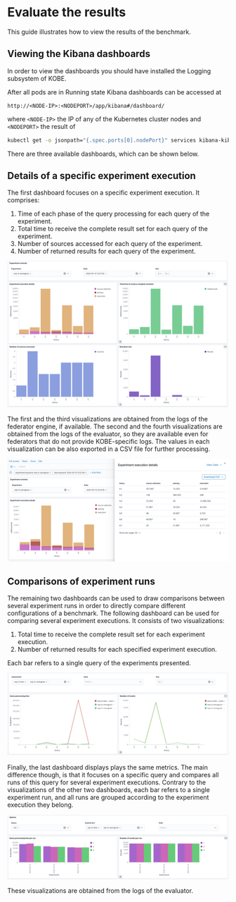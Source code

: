 # Evaluate the results

This guide illustrates how to view the results of the benchmark.

## Viewing the Kibana dashboards

In order to view the dashboards you should have installed the Logging
subsystem of KOBE.

After all pods are in Running state Kibana dashboards can be accessed at 
```
http://<NODE-IP>:<NODEPORT>/app/kibana#/dashboard/
``` 

where `<NODE-IP>` the IP of any of the Kubernetes cluster nodes and `<NODEPORT>`
the result of 

```sh
kubectl get -o jsonpath="{.spec.ports[0].nodePort}" services kibana-kibana
```

There are three available dashboards, which can be shown below.

## Details of a specific experiment execution

The first dashboard focuses on a specific experiment execution. It comprises:

1. Time of each phase of the query processing for each query of the experiment.
2. Total time to receive the complete result set for each query of the experiment.
3. Number of sources accessed for each query of the experiment.
4. Number of returned results for each query of the experiment.

![Dashboard 1](../assets/screenshots/dashboard_1a.png)

The first and the third visualizations are obtained from the logs of the
federator engine, if available. The second and the fourth visualizations are
obtained from the logs of the evaluator, so they are available even for
federators that do not provide KOBE-specific logs. The values in each
visualization can be also exported in a CSV file for further processing.

![Dashboard 1 - CSV export](../assets/screenshots/dashboard_1b.png)

## Comparisons of experiment runs

The remaining two dashboards can be used to draw comparisons between several
experiment runs in order to directly compare different configurations of a
benchmark. The following dashboard can be used for comparing several experiment
executions. It consists of two visualizations:

1. Total time to receive the complete result set for each experiment execution.
2. Number of returned results for each specified experiment execution.

Each bar refers to a single query of the experiments presented.

![Dashboard 2](../assets/screenshots/dashboard_2.png)

Finally, the last dashboard displays plays the same metrics. The main difference
though, is that it focuses on a specific query and compares all runs of this
query for several experiment executions. Contrary to the visualizations of the
other two dashboards, each bar refers to a single experiment run, and all runs
are grouped according to the experiment execution they belong.

![Dashboard 3](../assets/screenshots/dashboard_3.png)

These visualizations are obtained from the logs of the evaluator.
